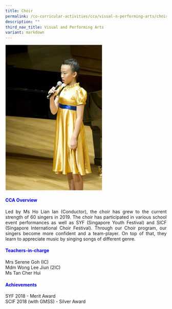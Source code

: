 ```yaml
---
title: Choir
permalink: /co-curricular-activities/cca/visual-n-performing-arts/choir/
description: ""
third_nav_title: Visual and Performing Arts
variant: markdown
---
```

<img src="/images/Capture2.jpg" style="width:60%">

<h4 style="color:blue;">CCA Overview</h4>
<p style="text-align: justify;">Led by Ms Ho Lian Ian (Conductor), the choir has grew to the current strength of 60 singers in 2019. The choir has participated in various school event performances as well as SYF (Singapore Youth Festival) and SICF (Singapore International Choir Festival). Through our Choir program, our singers become more confident and a team-player. On top of that, they learn to appreciate music by singing songs of different genre.</p>

<h4 style="color:blue;">Teachers-in-charge</h4>
Mrs Serene Goh (IC) <br>
Mdm Wong Lee Jiun (2IC)<br>
Ms Tan Cher Hui <br>

<h4 style="color:blue;">Achievements</h4>
SYF 2018 - Merit Award <br>
SCIF 2018 (with GMSS) - Silver Award